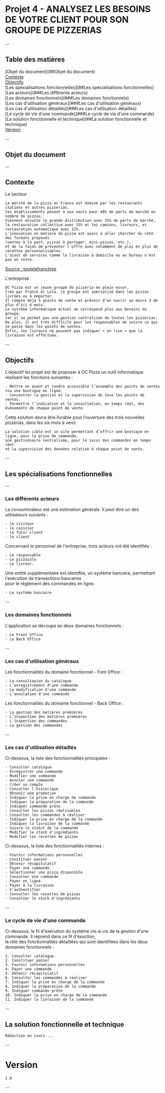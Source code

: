 # Projet 4 -  ANALYSEZ LES BESOINS DE VOTRE CLIENT POUR SON GROUPE DE PIZZERIAS  

 
--
## Table des matières  

[Objet du document](##Objet du document)  
[Contexte](##Contexte)  
[Objectifs](##Objectifs)  
[Les spécialisations fonctionnelles](##Les spécialisations fonctionnelles)  
[Les acteurs](###Les différents acteurs)  
[Les domaines fonctionnels](###Les domaines fonctionnels)  
[Les cas d'utilisation généraux](###Les cas d'utilisation généraux)  
[Les cas d'utilisation détaillés](###Les cas d'utilisation détaillés)  
[Le cycle de vie d'une commande](###Le cycle de vie d'une commande)  
[La solution fonctionnelle et technique](##La solution fonctionnelle et technique)  
[Version](#Version)  
 
--
## Objet du document  
 
--
## Contexte  
Le secteur

    Le marché de la pizza en France est dominé par les restaurants italiens et autres pizzerias.  
    Ces établissements pèsent à eux seuls pour 48% de parts de marché en nombre de pizzas.  
    Viennent ensuite la grande distribution avec 25% de parts de marché,  
    la restauration collective avec 15% et les camions, livreurs, et restauration automatique avec 12%.  
    L'innovation en matière de pizza est aussi à aller chercher du côté des formats proposés  
    (ventes à la part, pizzas à partager, mini-pizzas, etc.),  
    et de la façon de présenter l'offre avec notamment de plus en plus de recettes personnalisables.  
    L'ajout de services comme la livraison à domicile ou au bureau n'est pas en reste.  
[Source : toutelafranchise](toutelafranchise.com)  

L'entreprise

    OC Pizza est un jeune groupe de pizzeria en plein essor.  
    Crée par Franck et Lola, le groupe est spécialisé dans les pizzas livrées ou à emporter.  
    Il compte déjà 5 points de vente et prévoit d’en ouvrir au moins 3 de plus d’ici 6 mois.  
    Le système informatique actuel ne correspond plus aux besoins du groupe,  
    car il ne permet pas une gestion centralisée de toutes les pizzerias.  
    De plus, il est très difficile pour les responsables de suivre ce qui se passe dans les points de ventes.  
    Enfin, les livreurs ne peuvent pas indiquer « en live » que la livraison est effectuée.  

 
--
## Objectifs  
L’objectif du projet est de proposer à OC Pizza un outil informatique réalisant les fonctions suivantes : 

    - Mettre en avant et rendre accessible l’ensemble des points de ventes via une boutique en ligne. 
    - Concentrer la gestion et la supervision de tous les points de ventes.
    - Permettre l’indication et la consultation, en temps réel, des évènements de chaque point de vente.

Cette solution devra être livrable pour l’ouverture des trois nouvelles pizzerias, dans les six mois à venir.

    La solution cible est un site permettant d’offrir une boutique en ligne, pour la prise de commande,
    une gestionnaire centralisée, pour le suivi des commandes en temps réel
    et la supervision des données relative à chaque point de vente.  
 
--
## Les spécialisations fonctionnelles  
 
--
### Les différents acteurs  
Le consommateur est une estimation générale. Il peut être un des utilisateurs suivants :  

    - le visiteur
    - le caissier
    - le futur client
    - le client  
Concernant le personnel de l'entreprise, trois acteurs ont été identifiés :

    - Le responsable
    - Le pizzaiolo
    - Le livreur.

Une entité supplémentaire est identifée, un système bancaire, permettant l'exécution de transactions bancaires  
pour le réglement des commandes en ligne.

    - Le système bancaire
 
--
### Les domaines fonctionnels  
L'application se découpe en deux domaines fonctionnels :  
    
    - Le Front Office  
    - Le Back Office  
 
--
### Les cas d'utilisation généraux  
Les fonctionnalités du domaine fonctionnel - Font Office :      

    - La consultayion du catalogue
    - L'enregistrement d'une commande
    - La modification d'une commande
    - L'annulation d'une commande

Les fonctionnalités du domaine fonctionnel - Back Office :  

    - La gestion des matières premières
    - L'inspection des matières premières
    - L'inspection des commandes
    - La gestion des commandes

 
--
### Les cas d'utilisation détaillés  
Ci-dessous, la liste des fonctionnalités principales :  

    - Consulter catalogue
    - Enregistrer une commande
    - Modifier une commande
    - Annuler une commande
    - Créer un compte
    - Consulter l'historique
    - Obtenir une promotion
    - Indiquer la prise en charge de commande
    - Indiquer la préparation de la commande
    - Indiquer commande prête
    - Consulter les pizzas réalisables
    - Consulter les commandes à réaliser
    - Indiquer la prise en charge de la commande
    - Indiquer la livraison de la commande
    - Suivre le statut de la commande
    - Modifier le stock d'ingrédients
    - Modifier les recettes de pizzas

Ci-dessous, la liste des fonctionnalités internes : 

    - Fournir informations personnelles
    - Constituer panier
    - Obtenir récapitulatif
    - Payer une commande
    - Sélectionner une pizza disponible
    - Consulter une commande
    - Payer en ligne
    - Payer à la livraison
    - S'authentifier
    - Consulter les recettes de pizzas
    - Consulter le stock d'ingrédients
 
--


### Le cycle de vie d'une commande  
Ci-dessous, le fil d'exécution du système vis-à-vis de la gestion d'une commande. Il reprend dans ce fil d'éxuction,  
le rôle des fonctionnalités détaillées qui sont identifiées dans les deux domaines fonctionnels :

    1. Consulter catalogue
    2. Constituer panier
    3. Fournir informations personnelles
    4. Payer une commande
    5. Obtenir récapitulatif
    6. Consulter les commandes à réaliser
    7. Indiquer la prise en charge de la commande
    8. Indiquer la préparation de la commande
    9. Indiquer commande prête
    10. Indiquer la prise en charge de la commande
    11. Indiquer la livraison de la commande

 
--
## La solution fonctionnelle et technique  

    Rédaction en cours ...
 
--
# Version
    1.0
 
--